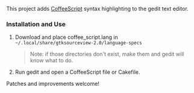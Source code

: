 This project adds [CoffeeScript] syntax highlighting to the gedit text editor.

[CoffeeScript]: http://coffeescript.org

### Installation and Use

1. Download and place coffee_script.lang in `~/.local/share/gtksourceview-2.0/language-specs`
    > Note: if those directories don't exist, make them and gedit will know what to do.

2. Run gedit and open a CoffeeScript file or Cakefile.

Patches and improvements welcome!